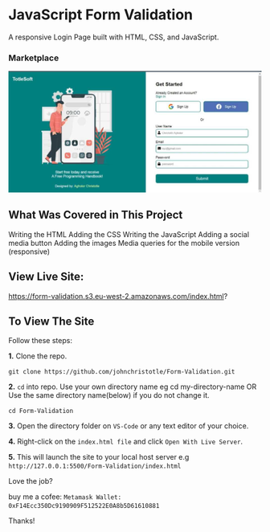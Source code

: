# JavaScript Form Validation #
A responsive Login Page built with HTML, CSS, and JavaScript.

### Marketplace

![Login Page](./screenshot.jpg)

## What Was Covered in This Project ##
Writing the HTML
Adding the CSS
Writing the JavaScript
Adding a social media button
Adding the images
Media queries for the mobile version (responsive)

## View Live Site: ##
https://form-validation.s3.eu-west-2.amazonaws.com/index.html?

## To View The Site ##
Follow these steps: 

**1.** Clone the repo.
```
git clone https://github.com/johnchristotle/Form-Validation.git
```

**2.**  ```cd``` into repo. Use your own directory name eg cd my-directory-name OR
Use the same directory name(below) if you do not change it.
```
cd Form-Validation
```

**3.** Open the directory folder on  ```VS-Code``` or any text editor of your choice.

**4.** Right-click on the  ```index.html file``` and click ``` Open With Live Server ```.

**5.** This will launch the site to your local host server e.g ```http://127.0.0.1:5500/Form-Validation/index.html ``` 

Love the job? 

buy me a cofee: 
```Metamask Wallet: 0xF14Ecc350Dc9190909F512522E0A8b5D61610881```

Thanks!